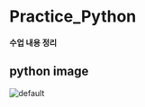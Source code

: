 # Practice_Python
__수업 내용 정리__

python image
--------------
![default](https://user-images.githubusercontent.com/42596931/44568126-67103c00-a7b0-11e8-9dd6-63b9bbfa1a7a.png)

